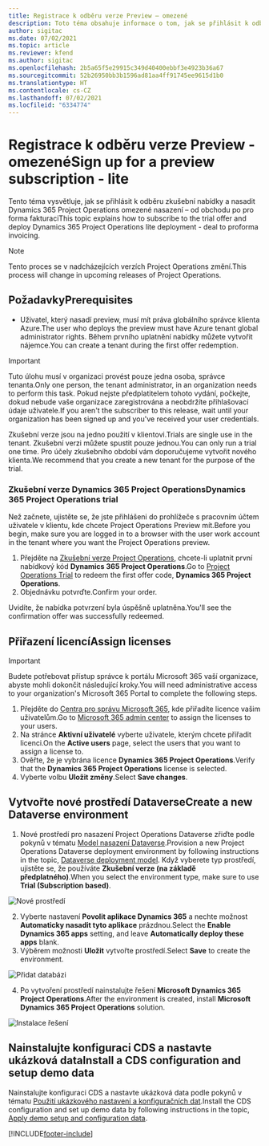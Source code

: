 ```yaml
---
title: Registrace k odběru verze Preview – omezené
description: Toto téma obsahuje informace o tom, jak se přihlásit k odběru a nasadit omezené nasazení Project Operations - od obchodu po pro forma fakturaci.
author: sigitac
ms.date: 07/02/2021
ms.topic: article
ms.reviewer: kfend
ms.author: sigitac
ms.openlocfilehash: 2b5a65f5e29915c349d40400ebbf3e4923b36a67
ms.sourcegitcommit: 52b26950bb3b1596ad81aa4ff91745ee9615d1b0
ms.translationtype: HT
ms.contentlocale: cs-CZ
ms.lasthandoff: 07/02/2021
ms.locfileid: "6334774"
---
```

# <a name="sign-up-for-a-preview-subscription---lite"></a><span data-ttu-id="15847-103">Registrace k odběru verze Preview - omezené</span><span class="sxs-lookup"><span data-stu-id="15847-103">Sign up for a preview subscription - lite</span></span> 

<span data-ttu-id="15847-104">Tento téma vysvětluje, jak se přihlásit k odběru zkušební nabídky a nasadit Dynamics 365 Project Operations omezené nasazení – od obchodu po pro forma fakturaci</span><span class="sxs-lookup"><span data-stu-id="15847-104">This topic explains how to subscribe to the trial offer and deploy Dynamics 365 Project Operations lite deployment - deal to proforma invoicing.</span></span>

> [!NOTE]
> <span data-ttu-id="15847-105">Tento proces se v nadcházejících verzích Project Operations změní.</span><span class="sxs-lookup"><span data-stu-id="15847-105">This process will change in upcoming releases of Project Operations.</span></span>

## <a name="prerequisites"></a><span data-ttu-id="15847-106">Požadavky</span><span class="sxs-lookup"><span data-stu-id="15847-106">Prerequisites</span></span>
- <span data-ttu-id="15847-107">Uživatel, který nasadí preview, musí mít práva globálního správce klienta Azure.</span><span class="sxs-lookup"><span data-stu-id="15847-107">The user who deploys the preview must have Azure tenant global administrator rights.</span></span> <span data-ttu-id="15847-108">Během prvního uplatnění nabídky můžete vytvořit nájemce.</span><span class="sxs-lookup"><span data-stu-id="15847-108">You can create a tenant during the first offer redemption.</span></span>

> [!IMPORTANT]
> <span data-ttu-id="15847-109">Tuto úlohu musí v organizaci provést pouze jedna osoba, správce tenanta.</span><span class="sxs-lookup"><span data-stu-id="15847-109">Only one person, the tenant administrator, in an organization needs to perform this task.</span></span> <span data-ttu-id="15847-110">Pokud nejste předplatitelem tohoto vydání, počkejte, dokud nebude vaše organizace zaregistrována a neobdržíte přihlašovací údaje uživatele.</span><span class="sxs-lookup"><span data-stu-id="15847-110">If you aren't the subscriber to this release, wait until your organization has been signed up and you've received your user credentials.</span></span>
> 
> <span data-ttu-id="15847-111">Zkušební verze jsou na jedno použití v klientovi.</span><span class="sxs-lookup"><span data-stu-id="15847-111">Trials are single use in the tenant.</span></span> <span data-ttu-id="15847-112">Zkušební verzi můžete spustit pouze jednou.</span><span class="sxs-lookup"><span data-stu-id="15847-112">You can only run a trial one time.</span></span> <span data-ttu-id="15847-113">Pro účely zkušebního období vám doporučujeme vytvořit nového klienta.</span><span class="sxs-lookup"><span data-stu-id="15847-113">We recommend that you create a new tenant for the purpose of the trial.</span></span>

### <a name="dynamics-365-project-operations-trial"></a><span data-ttu-id="15847-114">Zkušební verze Dynamics 365 Project Operations</span><span class="sxs-lookup"><span data-stu-id="15847-114">Dynamics 365 Project Operations trial</span></span> 

<span data-ttu-id="15847-115">Než začnete, ujistěte se, že jste přihlášeni do prohlížeče s pracovním účtem uživatele v klientu, kde chcete Project Operations Preview mít.</span><span class="sxs-lookup"><span data-stu-id="15847-115">Before you begin, make sure you are logged in to a browser with the user work account in the tenant where you want the Project Operations preview.</span></span>

1. <span data-ttu-id="15847-116">Přejděte na [Zkušební verze Project Operations](https://aka.ms/try-po), chcete-li uplatnit první nabídkový kód **Dynamics 365 Project Operations**.</span><span class="sxs-lookup"><span data-stu-id="15847-116">Go to [Project Operations Trial](https://aka.ms/try-po) to redeem the first offer code, **Dynamics 365 Project Operations**.</span></span>
2. <span data-ttu-id="15847-117">Objednávku potvrďte.</span><span class="sxs-lookup"><span data-stu-id="15847-117">Confirm your order.</span></span>

  <span data-ttu-id="15847-118">Uvidíte, že nabídka potvrzení byla úspěšně uplatněna.</span><span class="sxs-lookup"><span data-stu-id="15847-118">You'll see the confirmation offer was successfully redeemed.</span></span>

## <a name="assign-licenses"></a><span data-ttu-id="15847-119">Přiřazení licencí</span><span class="sxs-lookup"><span data-stu-id="15847-119">Assign licenses</span></span>

> [!IMPORTANT]
> <span data-ttu-id="15847-120">Budete potřebovat přístup správce k portálu Microsoft 365 vaší organizace, abyste mohli dokončit následující kroky.</span><span class="sxs-lookup"><span data-stu-id="15847-120">You will need administrative access to your organization's Microsoft 365 Portal to complete the following steps.</span></span>


1. <span data-ttu-id="15847-121">Přejděte do [Centra pro správu Microsoft 365](https://portal.office.com/), kde přiřadíte licence vašim uživatelům.</span><span class="sxs-lookup"><span data-stu-id="15847-121">Go to [Microsoft 365 admin center](https://portal.office.com/) to assign the licenses to your users.</span></span>
2. <span data-ttu-id="15847-122">Na stránce **Aktivní uživatelé** vyberte uživatele, kterým chcete přiřadit licenci.</span><span class="sxs-lookup"><span data-stu-id="15847-122">On the **Active users** page, select the users that you want to assign a license to.</span></span>
3. <span data-ttu-id="15847-123">Ověřte, že je vybrána licence **Dynamics 365 Project Operations**.</span><span class="sxs-lookup"><span data-stu-id="15847-123">Verify that the **Dynamics 365 Project Operations** license is selected.</span></span> 
4. <span data-ttu-id="15847-124">Vyberte volbu **Uložit změny**.</span><span class="sxs-lookup"><span data-stu-id="15847-124">Select **Save changes**.</span></span>

## <a name="create-a-new-dataverse-environment"></a><span data-ttu-id="15847-125">Vytvořte nové prostředí Dataverse</span><span class="sxs-lookup"><span data-stu-id="15847-125">Create a new Dataverse environment</span></span>

1. <span data-ttu-id="15847-126">Nové prostředí pro nasazení Project Operations Dataverse zřiďte podle pokynů v tématu [Model nasazení Dataverse](lite-deployment.md).</span><span class="sxs-lookup"><span data-stu-id="15847-126">Provision a new Project Operations Dataverse deployment environment by following instructions in the topic, [Dataverse deployment model](lite-deployment.md).</span></span> <span data-ttu-id="15847-127">Když vyberete typ prostředí, ujistěte se, že používáte **Zkušební verze (na základě předplatného)**.</span><span class="sxs-lookup"><span data-stu-id="15847-127">When you select the environment type, make sure to use **Trial (Subscription based)**.</span></span>

  ![Nové prostředí](./media/19CreateEnvironment.png)

2. <span data-ttu-id="15847-129">Vyberte nastavení **Povolit aplikace Dynamics 365** a nechte možnost **Automaticky nasadit tyto aplikace** prázdnou.</span><span class="sxs-lookup"><span data-stu-id="15847-129">Select the **Enable Dynamics 365 apps** setting, and leave **Automatically deploy these apps** blank.</span></span>  
3. <span data-ttu-id="15847-130">Výběrem možnosti **Uložit** vytvořte prostředí.</span><span class="sxs-lookup"><span data-stu-id="15847-130">Select **Save** to create the environment.</span></span>

  ![Přidat databázi](./media/20CreateEnvironment1.png)

4. <span data-ttu-id="15847-132">Po vytvoření prostředí nainstalujte řešení **Microsoft Dynamics 365 Project Operations**.</span><span class="sxs-lookup"><span data-stu-id="15847-132">After the environment is created, install **Microsoft Dynamics 365 Project Operations** solution.</span></span> 

![Instalace řešení](./media/21InstallSolution.png)

## <a name="install-a-cds-configuration-and-setup-demo-data"></a><span data-ttu-id="15847-134">Nainstalujte konfiguraci CDS a nastavte ukázková data</span><span class="sxs-lookup"><span data-stu-id="15847-134">Install a CDS configuration and setup demo data</span></span>

<span data-ttu-id="15847-135">Nainstalujte konfiguraci CDS a nastavte ukázková data podle pokynů v tématu [Použití ukázkového nastavení a konfiguračních dat](lite-apply-demo-setup-config-data.md).</span><span class="sxs-lookup"><span data-stu-id="15847-135">Install the CDS configuration and set up demo data by following instructions in the topic, [Apply demo setup and configuration data](lite-apply-demo-setup-config-data.md).</span></span>


[!INCLUDE[footer-include](../includes/footer-banner.md)]
